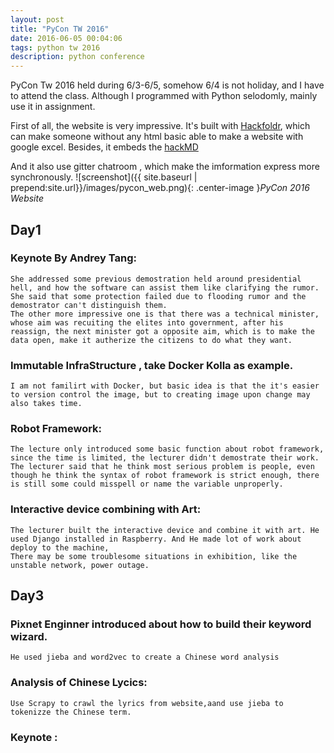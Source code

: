 ```yaml
---
layout: post
title: "PyCon TW 2016"
date: 2016-06-05 00:04:06
tags: python tw 2016
description: python conference
---
```


PyCon Tw 2016 held during 6/3-6/5, somehow 6/4 is not holiday, and I have to attend the class. Although I programmed with Python selodomly, mainly use it in assignment.

First of all, the website is very impressive. It's built with [Hackfoldr](https://hackfoldr.org/about), which can make someone without any html basic able to make a website with google excel. 
Besides, it embeds the [hackMD](https://hackmd.io/)

And it also use gitter chatroom , which make the imformation express more synchronously.
![screenshot]({{ site.baseurl | prepend:site.url}}/images/pycon_web.png){: .center-image }*PyCon 2016 Website*

## Day1

### Keynote By Andrey Tang: 
    She addressed some previous demostration held around presidential hell, and how the software can assist them like clarifying the rumor. She said that some protection failed due to flooding rumor and the demostrator can't distinguish them.
    The other more impressive one is that there was a technical minister, whose aim was recuiting the elites into government, after his reassign, the next minister got a opposite aim, which is to make the data open, make it autherize the citizens to do what they want.  

### Immutable InfraStructure , take Docker Kolla as example.
    I am not familirt with Docker, but basic idea is that the it's easier to version control the image, but to creating image upon change may also takes time.

### Robot Framework:  
    The lecture only introduced some basic function about robot framework, since the time is limited, the lecturer didn't demostrate their work.
    The lecturer said that he think most serious problem is people, even though he think the syntax of robot framework is strict enough, there is still some could misspell or name the variable unproperly.

### Interactive device combining with Art: 
    The lecturer built the interactive device and combine it with art. He used Django installed in Raspberry. And He made lot of work about deploy to the machine,
    There may be some troublesome situations in exhibition, like the unstable network, power outage. 

## Day3

### Pixnet Enginner introduced about how to build their keyword wizard.
    He used jieba and word2vec to create a Chinese word analysis

### Analysis of Chinese Lycics: 
    Use Scrapy to crawl the lyrics from website,aand use jieba to tokenizze the Chinese term.
    
### Keynote :


